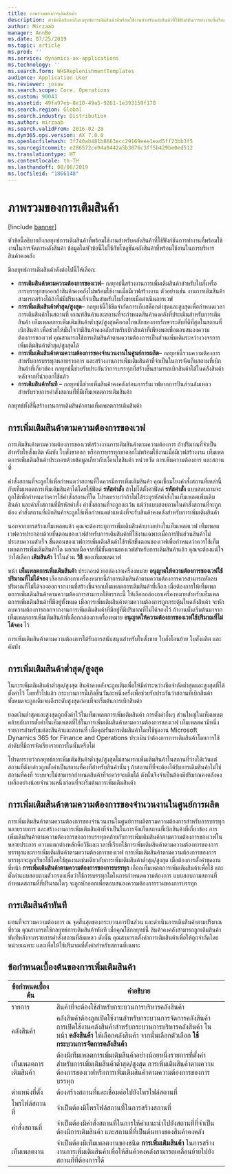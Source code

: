 ```yaml
---
title: ภาพรวมของการเติมสินค้า
description: หัวข้อนี้อธิบายถึงกลยุทธ์การเติมสินค้าที่พร้อมใช้งานสำหรับคลังสินค้าที่ใช้ฟังก์ชันการทำงานที่พร้อมใช้งานในการจัดการคลังสินค้า
author: Mirzaab
manager: AnnBe
ms.date: 07/25/2019
ms.topic: article
ms.prod: ''
ms.service: dynamics-ax-applications
ms.technology: ''
ms.search.form: WHSReplenishmentTemplates
audience: Application User
ms.reviewer: josaw
ms.search.scope: Core, Operations
ms.custom: 90043
ms.assetid: 49fa97eb-8e10-49a5-9261-1e393159f178
ms.search.region: Global
ms.search.industry: Distribution
ms.author: mirzaab
ms.search.validFrom: 2016-02-28
ms.dyn365.ops.version: AX 7.0.0
ms.openlocfilehash: 3f740ab481b8663ecc29169eee1ead5ff23bb3f5
ms.sourcegitcommit: e286572ce94a9442a5b3076c3ff5b429be0ed512
ms.translationtype: HT
ms.contentlocale: th-TH
ms.lasthandoff: 08/06/2019
ms.locfileid: "1866148"
---
```

# <a name="replenishment-overview"></a>ภาพรวมของการเติมสินค้า

[!include [banner](../includes/banner.md)]

หัวข้อนี้อธิบายถึงกลยุทธ์การเติมสินค้าที่พร้อมใช้งานสำหรับคลังสินค้าที่ใช้ฟังก์ชันการทำงานที่พร้อมใช้งานในการจัดการคลังสินค้า ข้อมูลในหัวข้อนี้ไม่ใช้กับโซลูชันคลังสินค้าที่พร้อมใช้งานในการบริหารสินค้าคงคลัง

มีกลยุทธ์การเติมสินค้าดังต่อไปนี้ให้เลือก:

- **การเติมสินค้าตามความต้องการของเวฟ**– กลยุทธ์นี้สร้างงานการเพิ่มเติมสินค้าสำหรับใบสั่งหรือการบรรทุกขาออกถ้าสินค้าคงคลังไม่พร้อมใช้งานเมื่อมีเวฟสร้างงาน ตัวอย่างเช่น งานการเติมสินค้าสามารถสร้างได้ถ้าไม่มีปริมาณที่จำเป็นสำหรับใบสั่งขายเมื่อดำเนินการเวฟ
- **การเพิ่มเติมสินค้าต่ำสุด/สูงสุด**– กลยุทธ์นี้ใช้ขีดจำกัดการเก็บสต็อกต่ำสุดและสูงสุดเพื่อกำหนดเวลาการเติมสินค้าในสถานที่ เกณฑ์สินค้าและสถานที่จะกำหนดสินค้าคงคลังที่ประเมินสำหรับการเติมสินค้า เท็มเพลตการเพิ่มเติมสินค้าต่ำสุด/สูงสุดคือกลไกหลักของการรักษาระดับที่ดีที่สุดในสถานที่เบิกสินค้า เพื่อช่วยให้มั่นใจว่ามีสินค้าคงคลังสำหรับเบิกสินค้าที่เพียงพอเพื่อตอบสนองความต้องการของเวฟ คุณสามารถใช้การเติมสินค้าตามความต้องการเป็นส่วนเพิ่มเติมระหว่างวงจรการเพิ่มเติมสินค้าต่ำสุด/สูงสุดได้
- **การเพิ่มเติมสินค้าตามความต้องการของจำนวนงานในศูนย์การผลิต**– กลยุทธ์นี้รวมความต้องการสำหรับการบรรทุกหลายรายการ และสร้างงานการเพิ่มเติมสินค้าที่จำเป็นในการจัดเก็บสถานที่เบิกสินค้าที่เกี่ยวข้อง กลยุทธ์นี้ช่วยรับประกันว่าการบรรทุกที่สร้างขึ้นสามารถเบิกสินค้าได้ในคลังสินค้าหลังจากที่นำออกใช้แล้ว
- **การเติมสินค้าทันที** – กลยุทธ์นี้ช่วยเพิ่มสินค้าคงคลังก่อนการรันเวฟหากการปันส่วนล้มเหลวสำหรับรายการคำสั่งสถานที่ที่มีเท็มเพลตการเติมสินค้า 

กลยุทธ์ทั้งสี่นี้สร้างงานการเติมสินค้าตามเท็มเพลตการเติมสินค้า

## <a name="wave-demand-replenishment"></a>การเพิ่มเติมสินค้าตามความต้องการของเวฟ
การเติมสินค้าตามความต้องการของเวฟสร้างงานการเติมสินค้าตามความต้องการ ถ้าปริมาณที่จำเป็นสำหรับใบสั่งผลิต คัมบัง ใบสั่งขาออก หรือการบรรทุกขาออกไม่พร้อมใช้งานเมื่อมีเวฟสร้างงาน เท็มเพลตการเพิ่มเติมสินค้าประกอบด้วยข้อมูลเกี่ยวกับเงื่อนไขสินค้า หน่วยวัด การเพิ่มความต้องการ และสถานที่ 

คำสั่งสถานที่จะถูกใช้เพื่อกำหนดว่าสถานที่ใดควรมีการเพิ่มเติมสินค้า คุณเชื่อมโยงคำสั่งสถานที่เหล่านี้กับเท็มเพลตการเพิ่มเติมสินค้าได้โดยใช้ฟิลด์ **รหัสคำสั่ง** ถ้าไม่ได้ตั้งค่าฟิลด์ **รหัสคำสั่ง** แบบสอบถามจะถูกใช้เพื่อกำหนดว่าควรใช้คำสั่งสถานที่ใด โปรดทราบว่าถ้าไม่ได้ระบุรหัสคำสั่งในเท็มเพลตเพิ่มเติมสินค้า และคำสั่งสถานที่มีรหัสคำสั่ง คำสั่งสถานที่จะถูกละเว้น แม้ว่าแบบสอบถามในคำสั่งสถานที่จะถูกต้อง คำสั่งสถานที่เบิกสินค้าจะถูกใช้เพื่อกำหนดตำแหน่งที่จะรับสินค้าคงคลังสำหรับการเพิ่มเติมสินค้า 

นอกจากการสร้างเท็มเพลตแล้ว คุณจะต้องระบุการเพิ่มเติมสินค้าบางอย่างในเท็มเพลตเวฟ เท็มเพลตเวฟควรประกอบด้วยขั้นตอนของเวฟสำหรับการเติมสินค้าที่ใช้งานเฉพาะเมื่อการปันส่วนสินค้าไม่ประสบความสำเร็จ ขั้นตอนของเวฟการเพิ่มเติมสินค้าใช้รหัสขั้นตอนของเวฟเพื่อกำหนดว่าควรใช้เท็มเพลตการเพิ่มเติมสินค้าใด นอกเหนือจากที่มีขั้นตอนของเวฟสำหรับการเติมสินค้าแล้ว คุณจะต้องแน่ใจว่าได้เลือก **เติมสินค้า** ไว้ในส่วน **วิธี** ของเท็มเพลตเวฟ 

หน้า **เท็มเพลตการเพิ่มเติมสินค้า** ประกอบด้วยกล่องกาเครื่องหมาย **อนุญาตให้ความต้องการของเวฟใช้ปริมาณที่ไม่ได้จอง** เลือกกล่องกาเครื่องหมายนี้ถ้าการเติมสินค้าตามความต้องการควรสามารถหักลบปริมาณที่ไม่ได้จองออกจากงานที่สร้างขึ้นจากเท็มเพลตการเติมสินค้าที่เลือก เมื่อต้องการให้เท็มเพลตการเพิ่มเติมสินค้าตามความต้องการสามารถใช้ตรรกะนี้ ให้เลือกกล่องกาเครื่องหมายสำหรับเท็มเพลตการเพิ่มเติมสินค้าที่มีอยู่ทั้งหมด เมื่อการเพิ่มเติมสินค้าตามความต้องการถูกกระตุ้นในคลังสินค้า จะหักลบความต้องการออกจากงานการเพิ่มเติมสินค้าที่มีอยู่ที่มีปริมาณที่ไม่ได้จองไว้ ถ้างานนั้นเริ่มต้นมาจากเท็มเพลตการเพิ่มเติมสินค้าที่เลือกกล่องกาเครื่องหมาย **อนุญาตให้ความต้องการของเวฟใช้ปริมาณที่ไม่ได้จอง** ไว้

การเพิ่มเติมสินค้าตามความต้องการได้รับการสนับสนุนสำหรับใบสั่งขาย ใบสั่งโอนย้าย ใบสั่งผลิต และคัมบัง 

## <a name="minmax-replenishment"></a>การเพิ่มเติมสินค้าต่ำสุด/สูงสุด
ในการเพิ่มเติมสินค้าต่ำสุด/สูงสุด สินค้าคงคลังจะถูกเติมเพื่อให้มีค่าระหว่างขีดจำกัดต่ำสุดและสูงสุดที่ได้ตั้งค่าไว้ โดยทั่วไปแล้ว กระบวนการนี้เกิดขึ้นวันละหนึ่งครั้งเพื่อช่วยรับประกันว่าสถานที่เบิกสินค้าทั้งหมดจะถูกเติมจนถึงระดับสูงสุดก่อนที่จะเริ่มต้นการเบิกสินค้า 

ยอดเงินต่ำสุดและสูงสุดถูกตั้งค่าไว้ในเท็มเพลตการเพิ่มเติมสินค้า การตั้งค่าอื่นๆ ส่วนใหญ่ในเท็มเพลตคล้ายกับการตั้งค่าในเท็มเพลตที่ใช้ในการเพิ่มเติมสินค้าตามความต้องการของเวฟ เท็มเพลตควมีหนี่งรายการสำหรับแต่ละสินค้าและสถานที่ เมื่อคุณรันการเติมสินค้าโดยใช้ชุดงาน Microsoft Dynamics 365 for Finance and Operations ประเมินว่าต้องการการเติมสินค้าโดยการใช้ลำดับที่มีการจัดเรียงรายการในนั้นหรือไม่ 

โปรดทราบว่ากลยุทธ์การเพิ่มเติมสินค้าต่ำสุด/สูงสุดไม่สามารถเพิ่มเติมสินค้าในสถานที่ว่างได้เว้นแต่สถานที่ดังกล่าวถูกตั้งค่าเป็นสถานที่คงที่สำหรับสินค้านั้นๆ ถ้าสถานที่ที่จะต้องได้รับการเติมสินค้าไม่ใช่สถานที่คงที่ ระบบจะไม่สามารถกำหนดสินค้าที่จะควรจะเติมได้ ดังนั้นจึงจำเป็นต้องมีปริมาณคงคลังคงเหลืออย่างน้อยจำนวนหนึ่งก่อนที่จะเริ่มต้นการเพิ่มเติมสินค้า

## <a name="load-demand-replenishment"></a>การเพิ่มเติมสินค้าตามความต้องการของจำนวนงานในศูนย์การผลิต
การเพิ่มเติมสินค้าตามความต้องการของจำนวนงานในศูนย์การผลิตรวมความต้องการสำหรับการบรรทุกหลายรายการ และสร้างงานการเพิ่มเติมสินค้าที่จำเป็นในการจัดเก็บสถานที่เบิกสินค้าที่เกี่ยวข้อง การเพิ่มเติมสินค้าตามความต้องการของการบรรทุกคล้ายกับการเพิ่มเติมสินค้าตามความต้องการของเวฟในหลายประการ ความแตกต่างหลักคือวิธีและเวลาที่เรียกใช้การเพิ่มเติมสินค้าตามความต้องการของการบรรทุกและการเพิ่มเติมสินค้าตามความต้องการของเวฟ การเพิ่มเติมสินค้าตามความต้องการของการบรรทุกจะถูกเรียกใช้โดยใช้ชุดงานเช่นเดียวกับการเพิ่มเติมสินค้าต่ำสุด/สูงสุด เมื่อต้องการตั้งค่าชุดงาน ที่หน้า **การเพิ่มเติมสินค้าตามความต้องการของการบรรทุก** เลือกเท็มเพลตการเพิ่มเติมสินค้าเพื่อใช้ และตั้งค่าแบบสอบถามตัวกรองเพื่อว่าใช้การบรรทุกใดในการกำหนดความต้องการ แบบสอบถามสถานที่กำหนดสถานที่ที่ปริมาณใดๆ จะถูกหักออกเพื่อตอบสนองความต้องการรวมของการบรรทุก

## <a name="immediate-replenishment"></a>การเติมสินค้าทันที
แทนที่จะรวมความต้องการ ณ จุดสิ้นสุดของกระบวนการปันส่วน และดำเนินการเติมสินค้าตามปริมาณที่รวม คุณสามารถใช้กลยุทธ์การเติมสินค้าทันที เมื่อคุณใช้กลยุทธ์นี้ สินค้าคงคลังสามารถถูกเติมสินค้าทันทีหลังจากรายการคำสั่งสถานที่ล้มเหลว ดังนั้น คุณสามารถตั้งค่าการเติมสินค้าเพื่อให้ถูกจำกัดโดยหน่วยเฉพาะ และเพื่อให้ใช้ปริมาณที่ตั้งค่าสำหรับสถานที่เฉพาะ

## <a name="replenishment-prerequisites"></a>ข้อกำหนดเบื้องต้นของการเพิ่มเติมสินค้า

|      ข้อกำหนดเบื้องต้น       |                                                                                                                                คำอธิบาย                                                                                                                                 |
|-------------------------|----------------------------------------------------------------------------------------------------------------------------------------------------------------------------------------------------------------------------------------------------------------------------|
|          รายการ           |                                                                                                        สินค้าที่จะต้องใช้สำหรับกระบวนการบริหารคลังสินค้า                                                                                                        |
|        คลังสินค้า        | คลังสินค้าต้องถูกเปิดใช้งานสำหรับกระบวนการจัดการคลังสินค้า  การเปิดใช้งานคลังสินค้าสำหรับกระบวนการบริหารคลังสินค้า ในหน้า <strong>คลังสินค้า</strong> ให้เลือกคลังสินค้า จากนั้นเลือกตัวเลือก <strong>ใช้กระบวนการจัดการคลังสินค้า</strong> |
| เท็มเพลตการเติมสินค้า |                                                                   ต้องมีเท็มเพลตการเพิ่มเติมสินค้าอย่างน้อยหนึ่งรายการที่ตั้งค่าสำหรับการเพิ่มเติมสินค้าต่ำสุด/สูงสุด การเพิ่มเติมสินค้าตามความต้องการของเวฟหรือการเพิ่มเติมสินค้าตามความต้องการของการบรรทุก                                                                   |
|        ตำแหน่งที่ตั้ง        |                                                                                                       ต้องสร้างสถานที่และเชื่อมต่อไปยังโพรไฟล์สถานที่                                                                                                       |
|    โพรไฟล์สถานที่    |                                                                                                        จำเป็นต้องมีโพรไฟล์สถานที่ในการสร้างสถานที่                                                                                                        |
|   คำสั่งสถานที่   |                                                       จำเป็นต้องมีคำสั่งสถานที่ในการให้คำแนะนำไปยังสถานที่ที่จำเป็นต้องมีการเติมสินค้า และสถานที่ที่เป็นต้นทางของสินค้าคงคลัง                                                        |
|     เท็มเพลตงาน      |                                                   จำเป็นต้องมีเท็มเพลตงานของชนิด <strong>การเพิ่มเติมสินค้า</strong> ในการสร้างงานการเพิ่มเติมสินค้าเพื่อให้สินค้าคงคลังสามารถเคลื่อนย้ายไปยังสถานที่ที่ต้องการได้                                                    |


